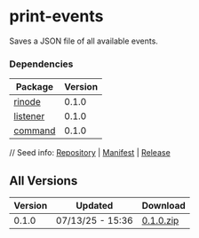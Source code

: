 # print-events

Saves a JSON file of all available events.

### Dependencies

|Package|Version|
|---|---|
|[rinode](../rinode)|0.1.0|
|[listener](../listener)|0.1.0|
|[command](../command)|0.1.0|

// Seed info: [Repository](https://github.com/fabriccore/print-events-js) | [Manifest](https://raw.githubusercontent.com/fabriccore/print-events-js/refs/heads/master/package.json) | [Release](https://github.com/fabriccore/print-events-js/archive/refs/heads/master.zip)

## All Versions

|Version|Updated|Download|
|---|---|---|
|0.1.0|07/13/25 - 15:36|[0.1.0.zip](./releases/0.1.0.zip)|